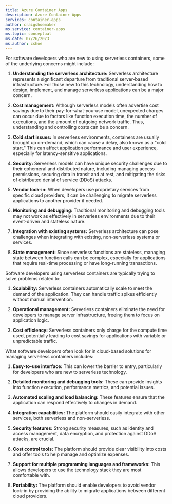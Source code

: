 ```yaml
---
title: Azure Container Apps
description: Azure Container Apps
services: container-apps
author: craigshoemaker
ms.service: container-apps
ms.topic: conceptual
ms.date: 07/26/2023
ms.author: cshoe
---
```


For software developers who are new to using serverless containers, some of the underlying concerns might include:

1. **Understanding the serverless architecture:** Serverless architecture represents a significant departure from traditional server-based infrastructure. For those new to this technology, understanding how to design, implement, and manage serverless applications can be a major concern. 

2. **Cost management:** Although serverless models often advertise cost savings due to their pay-for-what-you-use model, unexpected charges can occur due to factors like function execution time, the number of executions, and the amount of outgoing network traffic. Thus, understanding and controlling costs can be a concern.

3. **Cold start issues:** In serverless environments, containers are usually brought up on-demand, which can cause a delay, also known as a "cold start." This can affect application performance and user experience, especially for latency-sensitive applications.

4. **Security:** Serverless models can have unique security challenges due to their ephemeral and distributed nature, including managing access permissions, securing data in transit and at rest, and mitigating the risks of distributed denial of service (DDoS) attacks.

5. **Vendor lock-in:** When developers use proprietary services from specific cloud providers, it can be challenging to migrate serverless applications to another provider if needed.

6. **Monitoring and debugging:** Traditional monitoring and debugging tools may not work as effectively in serverless environments due to their event-driven and stateless nature. 

7. **Integration with existing systems:** Serverless architecture can pose challenges when integrating with existing, non-serverless systems or services.

8. **State management:** Since serverless functions are stateless, managing state between function calls can be complex, especially for applications that require real-time processing or have long-running transactions.

Software developers using serverless containers are typically trying to solve problems related to:

1. **Scalability:** Serverless containers automatically scale to meet the demand of the application. They can handle traffic spikes efficiently without manual intervention.
  
2. **Operational management:** Serverless containers eliminate the need for developers to manage server infrastructure, freeing them to focus on application logic.
   
3. **Cost efficiency:** Serverless containers only charge for the compute time used, potentially leading to cost savings for applications with variable or unpredictable traffic.

What software developers often look for in cloud-based solutions for managing serverless containers includes:

1. **Easy-to-use interface:** This can lower the barrier to entry, particularly for developers who are new to serverless technology.

2. **Detailed monitoring and debugging tools:** These can provide insights into function execution, performance metrics, and potential issues.

3. **Automated scaling and load balancing:** These features ensure that the application can respond effectively to changes in demand.

4. **Integration capabilities:** The platform should easily integrate with other services, both serverless and non-serverless.

5. **Security features:** Strong security measures, such as identity and access management, data encryption, and protection against DDoS attacks, are crucial.

6. **Cost control tools:** The platform should provide clear visibility into costs and offer tools to help manage and optimize expenses.

7. **Support for multiple programming languages and frameworks:** This allows developers to use the technology stack they are most comfortable with.
   
8. **Portability:** The platform should enable developers to avoid vendor lock-in by providing the ability to migrate applications between different cloud providers.
